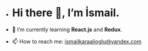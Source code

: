 - # Hi there 👋, I’m İsmail.
- 🌱 I’m currently learning **React.js** and **Redux**.

- 📫 How to reach me: ismailkaraalioglu@yandex.com
